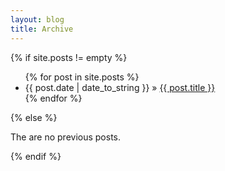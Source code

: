 ```yaml
---
layout: blog
title: Archive
---
```


{% if site.posts != empty %}
  <ul class="archive">
    {% for post in site.posts %}
      <li><span>{{ post.date | date_to_string }}</span> &raquo; <a href="{{ post.url }}">{{ post.title }}</a></li>
    {% endfor %}
  </ul>
{% else %}
  <p>The are no previous posts.</p>
{% endif %}

